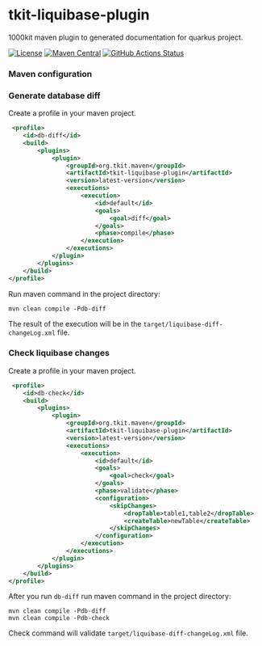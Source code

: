 # tkit-liquibase-plugin

1000kit maven plugin to generated documentation for quarkus project.

[![License](https://img.shields.io/badge/license-Apache--2.0-green?style=for-the-badge&logo=apache)](https://www.apache.org/licenses/LICENSE-2.0)
[![Maven Central](https://img.shields.io/maven-central/v/org.tkit.maven/tkit-docs-quarkus-plugin?logo=java&style=for-the-badge)](https://maven-badges.herokuapp.com/maven-central/org.tkit.maven/tkit-docs-quarkus-plugin)
[![GitHub Actions Status](https://img.shields.io/github/actions/workflow/status/1000kit/tkit-docs-quarkus-plugin/build.yml?logo=GitHub&style=for-the-badge)](https://github.com/1000kit/tkit-docs-quarkus-plugin/actions/workflows/build.yml)

### Maven configuration

### Generate database diff

Create a profile in your maven project.
```xml
 <profile>
    <id>db-diff</id>
    <build>
        <plugins>
            <plugin>
                <groupId>org.tkit.maven</groupId>
                <artifactId>tkit-liquibase-plugin</artifactId>
                <version>latest-version</version>
                <executions>
                    <execution>
                        <id>default</id>
                        <goals>
                            <goal>diff</goal>
                        </goals>
                        <phase>compile</phase>
                    </execution>
                </executions>
            </plugin>
        </plugins>
    </build>
</profile>
```

Run maven command in the project directory:
```shell script
mvn clean compile -Pdb-diff
```
The result of the execution will be in the `target/liquibase-diff-changeLog.xml` file.

### Check liquibase changes

Create a profile in your maven project.
```xml
 <profile>
    <id>db-check</id>
    <build>
        <plugins>
            <plugin>
                <groupId>org.tkit.maven</groupId>
                <artifactId>tkit-liquibase-plugin</artifactId>
                <version>latest-version</version>
                <executions>
                    <execution>
                        <id>default</id>
                        <goals>
                            <goal>check</goal>
                        </goals>
                        <phase>validate</phase>
                        <configuration>
                            <skipChanges>
                                <dropTable>table1,table2</dropTable>
                                <createTable>newTable</createTable>
                            </skipChanges>
                        </configuration>                        
                    </execution>
                </executions>
            </plugin>
        </plugins>
    </build>
</profile>
```

After you run `db-diff` run maven command in the project directory:
```shell script
mvn clean compile -Pdb-diff
mvn clean compile -Pdb-check
```
Check command will validate `target/liquibase-diff-changeLog.xml` file.

